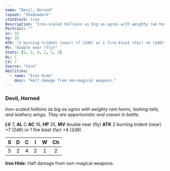 ```yaml
---
name: "Devil, Horned"
layout: "Shadowdark"
statblock: true
Description: "Iron-scaled hellions as big as ogres with weighty ram horns, lashing tails, and leathery wings. They are opportunistic and craven in battle."
Portrait: ""
ac: 16
hp: 35
ATK: "2 burning trident (near) +7 (2d6) or 1 fire blast (far) +4 (2d8)"
MV: "double near (fly)"
Stats: [5, 2, 4, 2, 1, 2]
AL: C
LV: 7
Source: "Core"
Abilities:
  - name: "Iron Hide"
    desc: "Half damage from non-magical weapons."
---
```


### Devil, Horned

_Iron-scaled hellions as big as ogres with weighty ram horns, lashing tails, and leathery wings. They are opportunistic and craven in battle._

**LV** 7, **AL** C
**AC** 16, **HP** 35, **MV** double near (fly)
**ATK** 2 burning trident (near) +7 (2d6) or 1 fire blast (far) +4 (2d8)

|  S  |  D  |  C  |  I  |  W  |  Ch  |
|:---:|:---:|:---:|:---:|:---:|:----:|
| 5 | 2 | 4 | 2 | 1 | 2 |

**Iron Hide:** Half damage from non-magical weapons.

